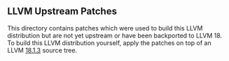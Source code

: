 LLVM Upstream Patches
---------------------

This directory contains patches which were used to build this
LLVM distribution but are not yet upstream or have been backported
to LLVM 18. To build this LLVM distribution yourself, apply the patches
on top of an LLVM [18.1.3](https://github.com/llvm/llvm-project/tree/llvmorg-18.1.3) source tree.

